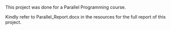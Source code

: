 This project was done for a Parallel Programming course.

Kindly refer to Parallel_Report.docx in the resources for the full report of this project.
